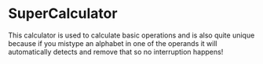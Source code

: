 # SuperCalculator

This calculator is used to calculate basic operations and is also quite unique because if you mistype an alphabet in one of the operands it will 
automatically detects and remove that so no interruption happens!
